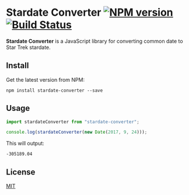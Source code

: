 # Stardate Converter [![NPM version](https://img.shields.io/npm/v/stardate-converter.svg)](https://npmjs.com/package/stardate-converter) [![Build Status](https://travis-ci.org/zeroturnaround/stardate-converter.svg?branch=master)](https://travis-ci.org/zeroturnaround/stardate-converter)

**Stardate Converter** is a JavaScript library for converting common date to Star Trek stardate.

## Install

Get the latest version from NPM:

```
npm install stardate-converter --save
```

## Usage

```js
import stardateConverter from "stardate-converter";

console.log(stardateConverter(new Date(2017, 9, 24)));
```

This will output:

```
-305189.04
```

## License

[MIT](https://github.com/zeroturnaround/stardate-converter/blob/master/LICENSE)
